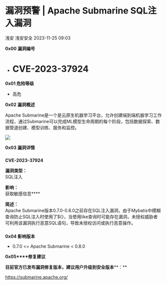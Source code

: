 #  漏洞预警 | Apache Submarine SQL注入漏洞   
浅安  浅安安全   2023-11-25 09:03  
  
**0x00 漏洞编号**  
- # CVE-2023-37924  
  
**0x01 危险等级**  
- 高危  
  
**0x02 漏洞概述**  
  
Apache Submarine是一个是云原生机器学习平台，允许创建端到端机器学习工作流程，通过Submarine可以完成ML模型生命周期的每个阶段，包括数据探索、数据管道创建、模型训练、服务和监控。  
  
![](https://mmbiz.qpic.cn/sz_mmbiz_png/7stTqD182SUkgWHnZO6mDZiaWyGJ899SSflezfpFboDrU3mRBSAN6PQt5QQApia8XECqDZCvKw0So8JXjk3CIb3w/640?wx_fmt=png&from=appmsg "")  
  
**0x03 漏洞详情**  
###   
###   
  
**CVE-2023-37924**  
  
**漏洞类型：**  
SQL注入  
  
**影响：**  
获取敏感信息****  
  
**简述：**  
Apache Submarine版本0.7.0-0.8.0之前存在SQL注入漏洞，由于Mybatis中模糊查询防止SQL注入时使用了${}，当使用like查询时可能存在漏洞，未授权威胁者可利用该漏洞执行恶意SQL语句，导致未授权访问或执行恶意操作。  
###   
  
**0x04 影响版本**  
- 0.7.0 <= Apache Submarine < 0.8.0  
  
**0x05****修复建议**  
  
**目前官方已发布漏洞修复版本，建议用户升级到安全版本****：**  
  
https://submarine.apache.org/  
  
  
  
  
